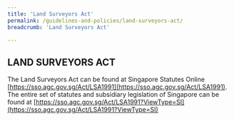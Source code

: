 ```yaml
---
title: 'Land Surveyors Act'
permalink: /guidelines-and-policies/land-surveyors-act/
breadcrumb: 'Land Surveyors Act'

---
```



## LAND SURVEYORS ACT

The Land Surveyors Act can be found at Singapore Statutes Online [https://sso.agc.gov.sg/Act/LSA1991](https://sso.agc.gov.sg/Act/LSA1991). The entire set of statutes and subsidiary legislation of Singapore can be found at [https://sso.agc.gov.sg/Act/LSA1991?ViewType=SI](https://sso.agc.gov.sg/Act/LSA1991?ViewType=SI)
